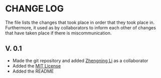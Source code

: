 # CHANGE LOG

The file lists the changes that took place in order that they took place in.
Furthermore, it used as by collaborators to inform each other of changes that
have taken place if there is miscommunication. 

## V. 0.1

- Made the git repository and added [Zhengning Li](https://github.com/li354886/) as a collaborator
- Added the [MIT License](https://github.com/Jeel-Shah/sirius/blob/master/LICENSE.txt)
- Added the README
